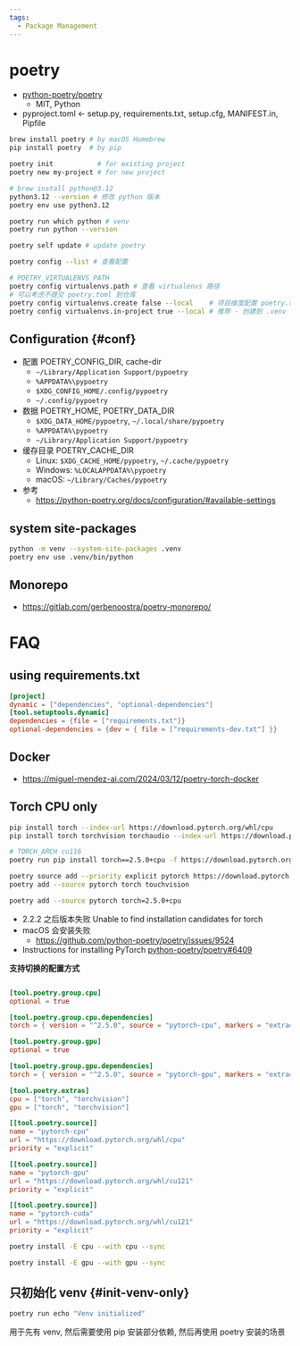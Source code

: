 ```yaml
---
tags:
  - Package Management
---
```


# poetry

- [python-poetry/poetry](https://github.com/python-poetry/poetry)
  - MIT, Python
- pyproject.toml <- setup.py, requirements.txt, setup.cfg, MANIFEST.in, Pipfile

```bash
brew install poetry # by macOS Homebrew
pip install poetry  # by pip

poetry init           # for existing project
poetry new my-project # for new project

# brew install python@3.12
python3.12 --version # 修改 python 版本
poetry env use python3.12

poetry run which python # venv
poetry run python --version

poetry self update # update poetry

poetry config --list # 查看配置

# POETRY_VIRTUALENVS_PATH
poetry config virtualenvs.path # 查看 virtualenvs 路径
# 可以考虑不提交 poetry.toml 到仓库
poetry config virtualenvs.create false --local    # 项目维度配置 poetry.toml
poetry config virtualenvs.in-project true --local # 推荐 - 创建到 .venv 而不是 {cache-dir}/virtualenvs
```

## Configuration {#conf}

- 配置 POETRY_CONFIG_DIR, cache-dir
  - `~/Library/Application Support/pypoetry`
  - `%APPDATA%\pypoetry`
  - `$XDG_CONFIG_HOME/.config/pypoetry`
  - `~/.config/pypoetry`
- 数据 POETRY_HOME, POETRY_DATA_DIR
  - `$XDG_DATA_HOME/pypoetry`, `~/.local/share/pypoetry`
  - `%APPDATA%\pypoetry`
  - `~/Library/Application Support/pypoetry`
- 缓存目录 POETRY_CACHE_DIR
  - Linux: `$XDG_CACHE_HOME/pypoetry`, `~/.cache/pypoetry`
  - Windows: `%LOCALAPPDATA%\pypoetry`
  - macOS: `~/Library/Caches/pypoetry`
- 参考
  - https://python-poetry.org/docs/configuration/#available-settings

## system site-packages

```bash
python -m venv --system-site-packages .venv
poetry env use .venv/bin/python
```

## Monorepo

- https://gitlab.com/gerbenoostra/poetry-monorepo/

# FAQ

## using requirements.txt

```toml
[project]
dynamic = ["dependencies", "optional-dependencies"]
[tool.setuptools.dynamic]
dependencies = {file = ["requirements.txt"]}
optional-dependencies = {dev = { file = ["requirements-dev.txt"] }}
```

## Docker

- https://miguel-mendez-ai.com/2024/03/12/poetry-torch-docker

## Torch CPU only

```bash
pip install torch --index-url https://download.pytorch.org/whl/cpu
pip install torch torchvision torchaudio --index-url https://download.pytorch.org/whl/cpu

# TORCH_ARCH cu116
poetry run pip install torch==2.5.0+cpu -f https://download.pytorch.org/whl/torch_stable.html
```

```bash
poetry source add --priority explicit pytorch https://download.pytorch.org/whl/cpu
poetry add --source pytorch torch touchvision

poetry add --source pytorch torch=2.5.0+cpu
```

- 2.2.2 之后版本失败 Unable to find installation candidates for torch
- macOS 会安装失败
  - https://github.com/python-poetry/poetry/issues/9524
- Instructions for installing PyTorch [python-poetry/poetry#6409](https://github.com/python-poetry/poetry/issues/6409)

**支持切换的配置方式**

```toml

[tool.poetry.group.cpu]
optional = true

[tool.poetry.group.cpu.dependencies]
torch = { version = "^2.5.0", source = "pytorch-cpu", markers = "extra=='cpu' and extra!='gpu'" }

[tool.poetry.group.gpu]
optional = true

[tool.poetry.group.gpu.dependencies]
torch = { version = "^2.5.0", source = "pytorch-gpu", markers = "extra=='gpu' and extra!='cpu'" }

[tool.poetry.extras]
cpu = ["torch", "torchvision"]
gpu = ["torch", "torchvision"]

[[tool.poetry.source]]
name = "pytorch-cpu"
url = "https://download.pytorch.org/whl/cpu"
priority = "explicit"

[[tool.poetry.source]]
name = "pytorch-gpu"
url = "https://download.pytorch.org/whl/cu121"
priority = "explicit"

[[tool.poetry.source]]
name = "pytorch-cuda"
url = "https://download.pytorch.org/whl/cu121"
priority = "explicit"
```

```bash
poetry install -E cpu --with cpu --sync

poetry install -E gpu --with gpu --sync
```

## 只初始化 venv {#init-venv-only}

```bash
poetry run echo "Venv initialized"
```

用于先有 venv, 然后需要使用 pip 安装部分依赖, 然后再使用 poetry 安装的场景
